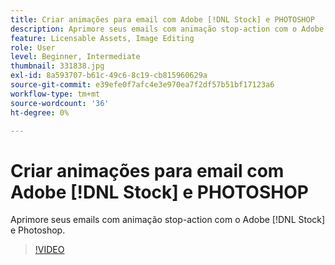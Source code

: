 ```yaml
---
title: Criar animações para email com Adobe [!DNL Stock] e PHOTOSHOP
description: Aprimore seus emails com animação stop-action com o Adobe [!DNL Stock] e PHOTOSHOP
feature: Licensable Assets, Image Editing
role: User
level: Beginner, Intermediate
thumbnail: 331838.jpg
exl-id: 8a593707-b61c-49c6-8c19-cb815960629a
source-git-commit: e39efe0f7afc4e3e970ea7f2df57b51bf17123a6
workflow-type: tm+mt
source-wordcount: '36'
ht-degree: 0%

---
```


# Criar animações para email com Adobe [!DNL Stock] e PHOTOSHOP

Aprimore seus emails com animação stop-action com o Adobe [!DNL Stock] e Photoshop.

>[!VIDEO](https://video.tv.adobe.com/v/331838?hidetitle=true)
